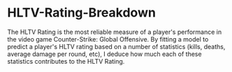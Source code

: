 # HLTV-Rating-Breakdown

The HLTV Rating is the most reliable measure of a player's performance in the video game Counter-Strike: Global Offensive. By fitting a model to predict a player's HLTV rating based on a number of statistics (kills, deaths, average damage per round, etc), I deduce how much each of these statistics contributes to the HLTV Rating. 
